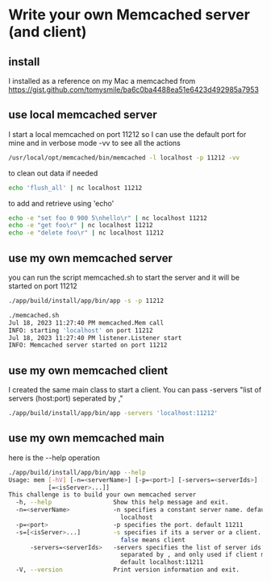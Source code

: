 # Write your own Memcached server (and client)

## install
I installed as a reference on my Mac a memcached from https://gist.github.com/tomysmile/ba6c0ba4488ea51e6423d492985a7953

## use local memcached server

I start a local memcached on port 11212 so I can use the default port for mine and in verbose mode -vv to see all the actions

```bash
/usr/local/opt/memcached/bin/memcached -l localhost -p 11212 -vv
```

to clean out data if needed
```bash
echo 'flush_all' | nc localhost 11212
```

to add and retrieve using 'echo'
```bash
echo -e "set foo 0 900 5\nhello\r" | nc localhost 11212
echo -e "get foo\r" | nc localhost 11212
echo -e "delete foo\r" | nc localhost 11212

```

## use my own memcached server

you can run the script memcached.sh to start the server and it will be started on port 11212

```bash
./app/build/install/app/bin/app -s -p 11212
```

```bash
./memcached.sh
Jul 18, 2023 11:27:40 PM memcached.Mem call
INFO: starting 'localhost' on port 11212
Jul 18, 2023 11:27:40 PM listener.Listener start
INFO: Memcached server started on port 11212
```


## use my own memcached client


I created the same main class to start a client. You can pass
-servers "list of servers (host:port) seperated by ,"

```bash
./app/build/install/app/bin/app -servers 'localhost:11212'
```

## use my own memcached main

here is the --help operation

```bash
./app/build/install/app/bin/app --help
Usage: mem [-hV] [-n=<serverName>] [-p=<port>] [-servers=<serverIds>] [-s
           [=<isServer>...]]
This challenge is to build your own memcached server
  -h, --help                 Show this help message and exit.
  -n=<serverName>            -n specifies a constant server name. default
                               localhost
  -p=<port>                  -p specifies the port. default 11211
  -s=[<isServer>...]         -s specifies if its a server or a client. default
                               false means client
      -servers=<serverIds>   -servers specifies the list of server ids
                               separated by , and only used if client mode.
                               default localhost:11211
  -V, --version              Print version information and exit.

```